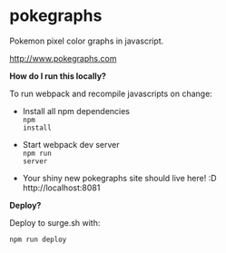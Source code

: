 # pokegraphs
Pokemon pixel color graphs in javascript.

http://www.pokegraphs.com

<strong>How do I run this locally?</strong>

To run webpack and recompile javascripts on change:

*    Install all npm dependencies<br/>
    <code>npm install</code>

*    Start webpack dev server<br/>
    <code>npm run server</code>

    
*    Your shiny new pokegraphs site should live here! :D<br/>
    http://localhost:8081  

<strong>Deploy?</strong>

Deploy to surge.sh with:

<code>npm run deploy</code>


